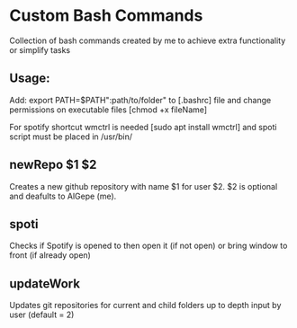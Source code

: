 # Custom Bash Commands

Collection of bash commands created by me to achieve extra functionality or simplify tasks

## Usage:

Add: export PATH=$PATH":path/to/folder" to [.bashrc] file and change permissions on executable files [chmod +x fileName]

For spotify shortcut wmctrl is needed [sudo apt install wmctrl] and spoti script must be placed in /usr/bin/

## newRepo $1 $2

Creates a new github repository with name $1 for user $2. $2 is optional and deafults to AlGepe (me).

## spoti

Checks if Spotify is opened to then open it (if not open) or bring window to front (if already open)

## updateWork

Updates git repositories for current and child folders up to depth input by user (default = 2)
